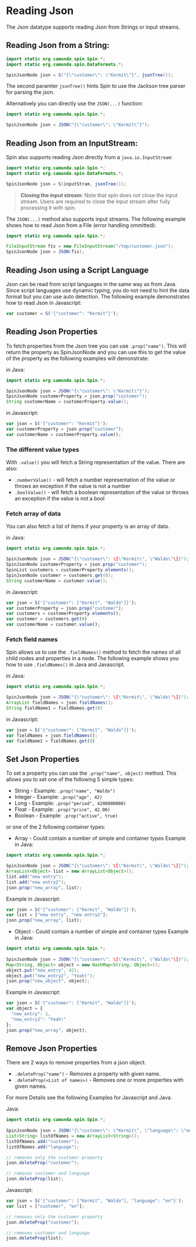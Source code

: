 # Reading Json

The Json datatype supports reading Json from Strings or input streams.

## Reading Json from a String:

```java
import static org.camunda.spin.Spin.*;
import static org.camunda.spin.DataFormats.*;

SpinJsonNode json = S("{\"customer\": \"Kermit\"}", jsonTree());
```

The second paramter `jsonTree()` hints Spin to use the Jackson tree parser for parsing the json.

Alternatively you can directly use the `JSON(...)` function:

```java
import static org.camunda.spin.Spin.*;

SpinJsonNode json = JSON("{\"customer\": \"Kermit\"}");
```

## Reading Json from an InputStream:

Spin also supports reading Json directly from a `java.io.InputStream`:

```java
import static org.camunda.spin.Spin.*;
import static org.camunda.spin.DataFormats.*;

SpinJsonNode json = S(inputStram, jsonTree());
```

> **Closing the input stream**: Note that spin does not close the input stream. Users are required
> to close the input stream after fully processing it with spin.

The `JSON(...)` method also supports input streams. The following example shows how to read Json
from a File (error handling ommitted):

```java
import static org.camunda.spin.Spin.*;

FileInputStream fis = new FileInputStream("/tmp/customer.json");
SpinJsonNode json = JSON(fis);

```

## Reading Json using a Script Language

Json can be read from script languages in the same way as from Java. Since script languages use
dynamic typing, you do not need to hint the data format but you can use auto detection. The
following example demonstrates how to read Json in Javascript:

```javascript
var customer = S('{"customer": "Kermit"}');
```

## Reading Json Properties

To fetch properties from the Json tree you can use `.prop("name")`. This will return the property as
SpinJsonNode and you can use this to get the value of the property as the following examples will
demonstrate:

in Java:
```java
import static org.camunda.spin.Spin.*;

SpinJsonNode json = JSON("{\"customer\": \"Kermit\"}");
SpinJsonNode customerProperty = json.prop("customer");
String customerName = customerProperty.value();
```

in Javascript:
```javascript
var json = S('{"customer": "Kermit"}');
var customerProperty = json.prop("customer");
var customerName = customerProperty.value();
```

### The different value types

With `.value()` you will fetch a String representation of the value. There are also:

  * `.numberValue()` - will fetch a number representation of the value or throws an exception if the value is not a number
  * `.boolValue()` - will fetch a boolean representation of the value or throws an exception if the value is not a bool

### Fetch array of data

You can also fetch a list of items if your property is an array of data.

in Java:
```java
import static org.camunda.spin.Spin.*;

SpinJsonNode json = JSON("{\"customer\": \[\"Kermit\", \"Waldo\"\]}");
SpinJsonNode customerProperty = json.prop("customer");
SpinList customers = customerProperty.elements();
SpinJsonNode customer = customers.get(0);
String customerName = customer.value();
```

in Javascript:
```javascript
var json = S('{"customer": ["Kermit", "Waldo"]}');
var customerProperty = json.prop("customer");
var customers = customerProperty.elements();
var customer = customers.get(0)
var customerName = customer.value();
```

### Fetch field names

Spin allows us to use the `.fieldNames()` method to fetch the names of all child nodes and properties in a node.
The following example shows you how to use `.fieldNames()` in Java and Javascript.

in Java:
```java
import static org.camunda.spin.Spin.*;

SpinJsonNode json = JSON("{\"customer\": \[\"Kermit\", \"Waldo\"\]}");
ArrayList fieldNames = json.fieldNames();
String fieldName1 = fieldNames.get(0)
```

in Javascript:
```javascript
var json = S('{"customer": ["Kermit", "Waldo"]}');
var fieldNames = json.fieldNames();
var fieldName1 = fieldNames.get(0)
```

## Set Json Properties

To set a property you can use the `.prop("name", object)` method. This allows you to set one of the following 5 simple types:

  * String - Example: `.prop("name", "Waldo")`
  * Integer - Example: `.prop("age", 42)`
  * Long - Example: `.prop("period", 4200000000)`
  * Float - Example: `.prop("price", 42.00)`
  * Boolean - Example: `.prop("active", true)`
  
or one of the 2 following container types:

  * Array - Could contain a number of simple and container types
  Example in Java:
  ```java
  import static org.camunda.spin.Spin.*;
  
  SpinJsonNode json = JSON("{\"customer\": \[\"Kermit\", \"Waldo\"\]}");
  ArrayList<Object> list = new ArrayList<Object>();
  list.add("new entry");
  list.add("new entry2");
  json.prop("new_array", list);
  ```
  
  Example in Javascript:
  ```javascript
  var json = S('{"customer": ["Kermit", "Waldo"]}');
  var list = ["new entry", "new entry2"];
  json.prop("new_array", list);    
  ```
  
  * Object - Could contain a number of simple and container types
  Example in Java:
  ```java
  import static org.camunda.spin.Spin.*;
    
  SpinJsonNode json = JSON("{\"customer\": \[\"Kermit\", \"Waldo\"\]}");
  Map<String, Object> object = new HashMap<String, Object>();
  object.put("new_entry", 42);
  object.put("new_entry2", "Yeah!");
  json.prop("new_object", object);
  ```
    
  Example in Javascript:
  ```javascript
  var json = S('{"customer": ["Kermit", "Waldo"]}');
  var object = {
    "new_entry": 1, 
    "new_entry2": "Yeah!"
  };
  json.prop("new_array", object);    
  ```

## Remove Json Properties

There are 2 ways to remove properties from a json object.
 
  * `.deleteProp("name")` - Removes a property with given name.
  * `.deleteProp(<List of names>)` - Removes one or more properties with given names.
  
For more Details see the following Examples for Javascript and Java.

Java:
```java
import static org.camunda.spin.Spin.*;
    
SpinJsonNode json = JSON("{\"customer\": \"Kermit\", \"language\": \"en\"]}");
List<String> listOfNames = new ArrayList<String>();
listOfNames.add("customer");
listOfNames.add("language");

// removes only the customer property
json.deleteProp("customer");

// removes customer and language
json.deleteProp(list);
```

Javascript:
```javascript
var json = S('{"customer": ["Kermit", "Waldo"], "language": "en"}');
var list = ["customer", "en"];

// removes only the customer property
json.deleteProp("customer");

// removes customer and language
json.deleteProp(list);
```

[jackson-parser-features]: https://fasterxml.github.io/jackson-core/javadoc/2.4/com/fasterxml/jackson/core/JsonParser.Feature.html
